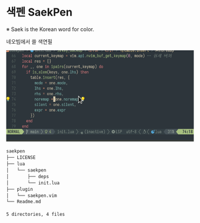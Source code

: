 # 색펜 SaekPen
※ Saek is the Korean word for color.

네오빔에서 쓸 색연필

![SaekPen](saekpen0.01.gif)
```default
saekpen
├── LICENSE
├── lua
│   └── saekpen
│       ├── deps
│       └── init.lua
├── plugin
│   └── saekpen.vim
└── Readme.md

5 directories, 4 files
```


